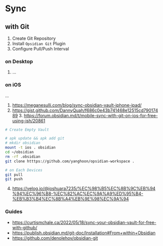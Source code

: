 # Sync
## with Git
1. Create Git Repository
2. Install `Opsidian Git` Plugin
3. Configure Pull/Push Interval
### on Desktop
1. ...
### on iOS
...
1. https://meganesulli.com/blog/sync-obsidian-vault-iphone-ipad/
2. https://gist.github.com/DannyQuah/f686c0e43b741468e12515cd79017489
	3. https://forum.obsidian.md/t/mobile-sync-with-git-on-ios-for-free-using-ish/20861

```bash
# Create Empty Vault

# apk update && apk add git
# mkdir obsidian
mount -t ios . obsidian
cd ~/obsidian
rm -rf .obsidian
git clone htttps://github.com/yanghoon/opsidian-workspace .

# on Each Devices
git pull
git push
```

4. https://velog.io/@joshuara7235/%EC%98%B5%EC%8B%9C%EB%94%94%EC%96%B8-%EC%82%AC%EC%9A%A9%ED%95%B4-%EB%B3%B4%EC%8B%A4%EB%9E%98%EC%9A%94
### Guides
* https://curtismchale.ca/2022/05/18/sync-your-obsidian-vault-for-free-with-github/
* https://publish.obsidian.md/git-doc/Installation#From+within+Obsidian
* https://github.com/denolehov/obsidian-git